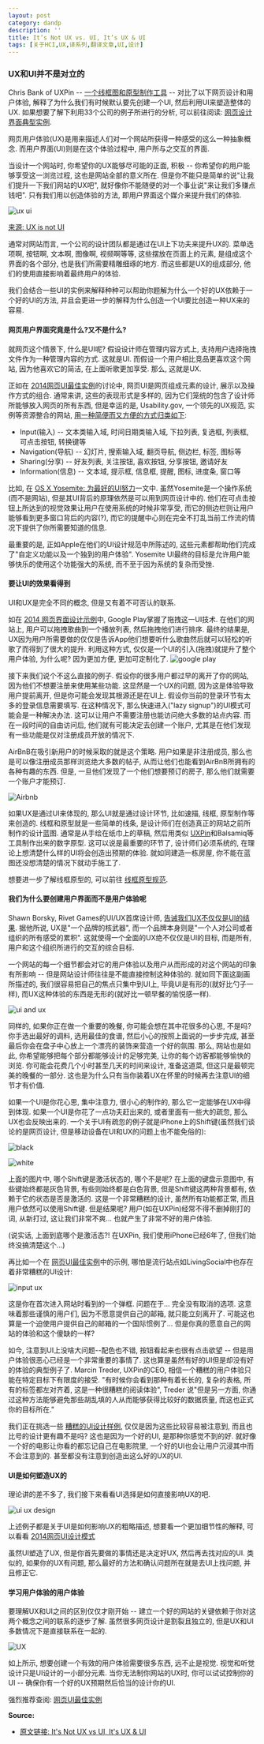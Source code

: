 ```yaml
---
layout: post
category: dandp
description: ''
title: It’s Not UX vs. UI, It’s UX & UI
tags: [关于HCI,UX,译系列,翻译文章,UI,设计]
---
```


<article class="article body"><h3>UX和UI并不是对立的</h3>

<p>Chris Bank of UXPin --  <a href="http://www.uxpin.com">一个线框图和原型制作工具</a> -- 对比了以下网页设计和用户体验, 解释了为什么我们有时候默认要先创建一个UI, 然后利用UI来塑造整体的UX.  如果想要了解下利用33个公司的例子所进行的分析, 可以前往阅读: <a href="http://uxpin.com/web-ui-design-best-practices.html">网页设计界面典型实例</a>.</p>

<p>网页用户体验(UX)是用来描述人们对一个网站所获得一种感受的这么一种抽象概念. 而用户界面(UI)则是在这个体验过程中, 用户所与之交互的界面.</p>

<p>当设计一个网站时, 你希望你的UX能够尽可能的正面, 积极 -- 你希望你的用户能够享受这一浏览过程, 这也是网站全部的意义所在. 但是你不能只是简单的说"让我们提升一下我们网站的UX吧", 就好像你不能随便的对一个事业说"来让我们多赚点钱吧". 只有我们用以创造体验的方法, 即用户界面这个媒介来提升我们的体验.</p>

<p><img src="http://designmodo.com/wp-content/uploads/2014/11/ux-ui.png" alt="ux ui" title=""></p>

<p><a href="http://www.helloerik.com/ux-is-not-ui">来源: UX is not UI</a></p>

<p>通常对网站而言, 一个公司的设计团队都是通过在UI上下功夫来提升UX的. 菜单选项啊, 按钮啊, 文本啊, 图像啊, 视频啊等等, 这些摆放在页面上的元素, 是组成这个界面的各个部分, 也是我们所需要精雕细琢的地方. 而这些都是UX的组成部分, 他们的使用直接影响着最终用户的体验.</p>

<p>我们会结合一些UI的实例来解释种种可以帮助你题解为什么一个好的UX依赖于一个好的UI的方法, 并且会更进一步的解释为什么创造一个UI要比创造一种UX来的容易.</p>

<h4>网页用户界面究竟是什么?又不是什么?</h4>

<p>就网页这个情景下, 什么是UI呢? 假设设计师在管理内容方式上, 支持用户选择拖拽文件作为一种管理内容的方式. 这就是UI. 而假设一个用户相比竞品更喜欢这个网站, 因为他喜欢它的简洁, 在上面听歌更加享受. 那么, 这就是UX.</p>

<p>正如在 <a href="http://uxpin.com/web-ui-design-best-practices.html">2014网页UI最佳实例</a>的讨论中,  网页UI是网页组成元素的设计, 展示以及操作方式的组合. 通常来讲, 这些的表现形式是多样的, 因为它们笼统的包含了设计师所能够放入网页的所有东西, 但是幸运的是, Usability.gov, 一个领先的UX规范, 实例等资源整合的网站,  <a href="http://www.usability.gov/what-and-why/user-interface-design.html">用一种简便而又方便的方式归类如下</a>:</p>

<ul>
<li>Input(输入) -- 文本类输入域, 时间日期类输入域, 下拉列表, 复选框, 列表框, 可点击按钮, 转换键等</li>
<li>Navigation(导航) -- 幻灯片, 搜索输入域, 翻页导航, 侧边栏, 标签, 图标等</li>
<li>Sharing(分享) -- 好友列表, 关注按钮, 喜欢按钮, 分享按钮, 邀请好友</li>
<li>Information(信息) -- 文本域, 提示框, 信息框, 提醒, 图标, 进度条, 窗口等</li>
</ul>

<p>比如, 在 <a href="https://developer.apple.com/library/mac/documentation/UserExperience/Conceptual/OSXHIGuidelines/index.html">OS X Yosemite: 为最好的UI努力</a>一文中. 虽然Yosemite是一个操作系统(而不是网站), 但是其UI背后的原理依然是可以用到网页设计中的. 他们在可点击按钮上所达到的视觉效果让用户在使用系统的时候非常享受, 而它的侧边栏则让用户能够看到更多窗口背后的内容(?), 而它的提醒中心则在完全不打乱当前工作流的情况下提供了你所需要知道的信息.</p>

<p>最重要的是, 正如Apple在他们的UI设计规范中所陈述的, 这些元素都帮助他们完成了"自定义功能以及一个独到的用户体验". Yosemite UI最终的目标是允许用户能够快乐的使用这个功能强大的系统, 而不至于因为系统的复杂而受挫.</p>

<h4>要让UI的效果看得到</h4>

<p>UI和UX是完全不同的概念, 但是又有着不可否认的联系.</p>

<p>如在 <a href="http://uxpin.com/web-design-patterns.html?utm_source=Web%20UI%20Best%20Practices&amp;utm_medium=e-book&amp;utm_campaign=Web%20UI%20Best%20Practices">2014 网页界面设计示例</a>中, Google Play掌握了拖拽这一UI技术. 在他们的网站上, 用户可以拖拽歌曲到一个播放列表, 然后拖拽他们进行排序. 最终的结果是, UX因为用户所需要做的仅仅是告诉App他们想要听什么歌曲然后就可以轻松的听歌了而得到了很大的提升. 利用这种方式, 仅仅是一个UI的引入(拖拽)就提升了整个用户体验, 为什么呢? 因为更加方便, 更加可定制化了.
 <img src="http://designmodo.com/wp-content/uploads/2014/11/google-play.jpg" alt="google play" title=""></p>

<p>接下来我们说个不这么直接的例子. 假设你的很多用户都过早的离开了你的网站, 因为他们不想要注册来使用某些功能. 这显然是一个UX的问题, 因为这是体验导致用户提前离开, 但是你可能会发现其根源还是在UI上. 假设你当前的登录环节有太多的登录信息需要填写. 在这种情况下, 那么快速进入("lazy signup")的UI模式可能会是一种解决办法. 这可以让用户不需要注册也能访问绝大多数的站点内容. 而在一段时间的自由访问后, 他们就有可能决定去创建一个账户, 尤其是在他们发现有一些功能是仅对注册成员开放的情况下.</p>

<p>AirBnB在吸引新用户的时候采取的就是这个策略. 用户如果是非注册成员, 那么也是可以像注册成员那样浏览绝大多数的帖子, 从而让他们也能看到AirBnB所拥有的各种有趣的东西. 但是, 一旦他们发现了一个他们想要预订的房子, 那么他们就需要一个账户才能预订.</p>

<p><img src="http://designmodo.com/wp-content/uploads/2014/11/airbnb.jpg" alt="Airbnb" title=""></p>

<p>如果UX是通过UI来体现的, 那么UI就是通过设计环节, 比如速描, 线框, 原型制作等来创造的. 线框和原型就是一些简单的线条, 是设计师们在创造真正的网站之前所制作的设计蓝图. 通常是从手绘在纸巾上的草稿, 然后用类似 <a href="http://www.uxpin.com">UXPin</a>和Balsamiq等工具制作出来的数字原型.  这可以说是最重要的环节了, 设计师们必须系统的, 在理论上想清楚什么样的UI将会创造出预期的体验. 就如同建造一栋房屋, 你不能在蓝图还没想清楚的情况下就动手施工了.</p>

<p>想要进一步了解线框原型的, 可以前往 <a href="http://uxpin.com/guide-to-wireframing.html">线框原型规范</a>.</p>

<h4>我们为什么要创建用户界面而不是用户体验呢</h4>

<p>Shawn Borsky, Rivet Games的UI/UX首席设计师,  <a href="http://designshack.net/articles/graphics/the-difference-between-ui-and-ux/">告诫我们UX不仅仅是UI的结果</a>. 据他所说, UX是"一个品牌的核武器", 而一个品牌本身则是"一个人对公司或者组织的所有感受的累积". 这就使得一个全面的UX绝不仅仅是UI的目标, 而是所有, 用户和这个组织所进行的交互的综合目标.</p>

<p>一个网站的每一个细节都会对它的用户体验以及用户从而形成的对这个网站的印象有所影响 -- 但是网站设计师往往是不能直接控制这种体验的. 就如同下面这副画所描述的, 我们很容易把自己的焦点只集中到UI上, 毕竟UI是有形的(就好比勺子一样), 而UX这种体验的东西是无形的(就好比一顿早餐的愉悦感一样).</p>

<p><img src="http://designmodo.com/wp-content/uploads/2014/11/ui-and-ux.png" alt="ui and ux" title=""></p>

<p>同样的, 如果你正在做一个重要的晚餐, 你可能会想在其中花很多的心思, 不是吗? 你手选出最好的调料, 选用最佳的食谱, 然后小心的按照上面说的一步步完成,  甚至最后你会在盘子中心放上一个漂亮的装饰来营造一个好的氛围. 那么, 网站也是如此, 你希望能够把每个部分都能够设计的足够完美, 让你的每个访客都能够愉快的浏览. 你可能会花费几个小时甚至几天的时间来设计, 准备这道菜, 但这只是最顿完美的晚餐的一部分. 这也是为什么只有当你装着UX在怀里的时候再去注意UI的细节才有价值.</p>

<p>如果一个UI是你花心思, 集中注意力, 很小心的制作的, 那么它一定能够在UX中得到体现. 如果一个UI是你花了一点功夫赶出来的, 或者里面有一些大的疏忽, 那么UX也会反映出来的. 一个关于UI有疏忽的例子就是iPhone上的Shift键(虽然我们谈论的是网页设计, 但是移动设备在UI和UX的问题上也不能免俗的):</p>

<p><img src="http://designmodo.com/wp-content/uploads/2014/11/black.png" alt="black" title=""></p>

<p><img src="http://designmodo.com/wp-content/uploads/2014/11/white.png" alt="white" title=""></p>

<p>上面的图片中, 哪个Shift键是激活状态的, 哪个不是呢? 在上面的键盘示意图中, 有些键始终都是灰色背景, 有些则始终都是白色背景, 但是Shift键这两种背景都有, 依赖于它的状态是否是激活的. 这是一个非常糟糕的设计, 虽然所有功能都正常, 而且用户依然可以使用Shift键. 但是结果呢? 用户(如在UXPin)经常不得不删掉刚打的词, 从新打过, 这让我们非常不爽... 也就产生了非常不好的用户体验.</p>

<p>(说实话, 上面到底哪个是激活态?! 在UXPin, 我们使用iPhone已经6年了, 但我们始终没搞清楚这个...)</p>

<p>再比如一个在 <a href="http://uxpin.com/web-ui-design-best-practices.html">网页UI最佳实例</a>中的示例, 哪怕是流行站点如LivingSocial中也存在着非常糟糕的UI设计:</p>

<p><img src="http://designmodo.com/wp-content/uploads/2014/11/input.png" alt="input ux" title=""></p>

<p>这是你在首次进入网站时看到的一个弹框. 问题在于... 完全没有取消的选项. 这意味着那些谨慎的用户们, 因为不愿意提供自己的邮箱, 就只能立刻离开了. 可能这也算是一个迫使用户提供自己的邮箱的一个国际惯例了... 但是你真的愿意自己的网站的体验和这个傻缺的一样?</p>

<p>如今, 注意到UI上没啥大问题--配色也不错, 按钮看起来也很有点击欲望 -- 但是用户体验很恶心已经是一个非常重要的事情了. 这也算是虽然有好的UI但是却没有好的体验的典型例子了. Marcin Treder, UXPin的CEO, 相信一个糟糕的用户体验只能在特定目标下有限度的接受. "有时候你会看到那种有着长长的, 复杂的表格, 所有的标签都左对齐着, 这是一种很糟糕的阅读体验", Treder 说"但是另一方面, 你通过这种方法能够避免那些胡乱填的人从而能够获得比较好的数据质量, 而这也正式你的目标所在."</p>

<p>我们正在挑选一些 <a href="http://baduiuxdesign.tumblr.com/">糟糕的UI设计样例</a>, 仅仅是因为这些比较容易被注意到, 而且也比号的设计更有趣不是吗? 这也是因为一个好的UI, 是那种你感觉不到的好. 就好像一个好的电影让你看的都忘记自己在电影院里, 一个好的UI也会让用户沉浸其中而不会注意到的. 甚至都没有注意到创造出这么好的UX的UI.</p>

<h4>UI是如何塑造UX的</h4>

<p>理论讲的差不多了, 我们接下来看看UI选择是如何直接影响UX的吧.</p>

<p><img src="http://designmodo.com/wp-content/uploads/2014/11/ui-ux-design.jpg" alt="ui ux design" title=""></p>

<p>上述例子都是关于UI是如何影响UX的粗略描述, 想要看一个更加细节性的解释, 可以看看 <a href="http://uxpin.com/web-design-patterns.html">2014网页UI设计模式</a></p>

<p>虽然UI塑造了UX, 但是你首先要做的事情还是决定好UX, 然后再去找对应的UI. 类似的, 如果你的UX有问题, 那么最好的方法和确认问题所在就是去UI上找问题, 并且修正它.</p>

<h4>学习用户体验的用户体验</h4>

<p>要理解UX和UI之间的区别仅仅才刚开始 -- 建立一个好的网站的关键依赖于你对这两个概念之间的联系的逐步了解. 虽然很多网页设计是割裂且独立的, 但是UX和UI多数情况下是直接联系在一起的.</p>

<p><img src="http://designmodo.com/wp-content/uploads/2014/11/UX1.png" alt="UX" title=""></p>

<p>如上所示, 想要创建一个有效的用户体验需要很多东西, 远不止是视觉. 视觉和听觉设计只是UI设计的一小部分元素. 当你无法制你网站的UX时, 你可以试试控制你的UI -- 确保你有一个好的UX预期然后恰当的设计你的UI.</p>

<p>强烈推荐查阅: <a href="http://uxpin.com/web-ui-design-best-practices.html">网页UI最佳实例</a></p>

<strong>Source:</strong>
<ul>
	<li><a href="http://designmodo.com/ux-ui/" title="UX&UI" target="_blank">原文链接: It's Not UX vs UI, It's UX & UI</a></li>
</ul>


</article>
